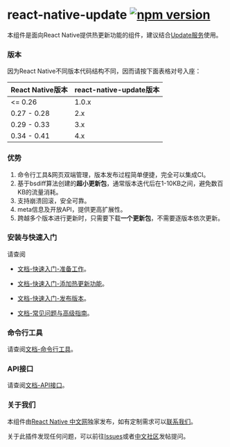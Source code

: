 # react-native-update  [![npm version](https://badge.fury.io/js/react-native-update.svg)](http://badge.fury.io/js/react-native-update)

本组件是面向React Native提供热更新功能的组件，建议结合[Update服务](http://update.reactnative.cn/)使用。

### 版本

因为React Native不同版本代码结构不同，因而请按下面表格对号入座：

React Native版本  | react-native-update版本
------------- | -------------
<= 0.26       |   1.0.x
0.27 - 0.28   |   2.x
0.29 - 0.33   |   3.x
0.34 - 0.41   |   4.x

### 优势

1. 命令行工具&网页双端管理，版本发布过程简单便捷，完全可以集成CI。
2. 基于bsdiff算法创建的**超小更新包**，通常版本迭代后在1-10KB之间，避免数百KB的流量消耗。
3. 支持崩溃回滚，安全可靠。
4. meta信息及开放API，提供更高扩展性。
5. 跨越多个版本进行更新时，只需要下载**一个更新包**，不需要逐版本依次更新。

### 安装与快速入门

请查阅

* [文档-快速入门-准备工作](docs/guide.md)。

* [文档-快速入门-添加热更新功能](docs/guide2.md)。

* [文档-快速入门-发布版本](docs/guide3.md)。

* [文档-常见问题与高级指南](docs/faq_advance.md)。 

### 命令行工具

请查阅[文档-命令行工具](docs/cli.md)。

### API接口

请查阅[文档-API接口](docs/api.md)。

### 关于我们

本组件由[React Native 中文网](http://reactnative.cn/)独家发布，如有定制需求可以[联系我们](http://reactnative.cn/about.html#content)。

关于此插件发现任何问题，可以前往[Issues](https://github.com/reactnativecn/react-native-pushy/issues)或者[中文社区](http://bbs.reactnative.cn/category/7)发帖提问。
